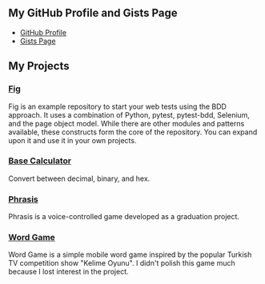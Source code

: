 ## My GitHub Profile and Gists Page

- [GitHub Profile](https://github.com/auzon)
- [Gists Page](https://gist.github.com/auzon)

## My Projects

### [Fig](https://github.com/auzon/fig)
Fig is an example repository to start your web tests using the BDD approach. It uses a combination of Python, pytest, pytest-bdd, Selenium, and the page object model. While there are other modules and patterns available, these constructs form the core of the repository. You can expand upon it and use it in your own projects.

### [Base Calculator](https://github.com/auzon/base-calculator)
Convert between decimal, binary, and hex.

### [Phrasis](https://github.com/YO-0-Productions/Phrasis)
Phrasis is a voice-controlled game developed as a graduation project.

### [Word Game](https://github.com/auzon/WordGame)
Word Game is a simple mobile word game inspired by the popular Turkish TV competition show "Kelime Oyunu". I didn't polish this game much because I lost interest in the project.

